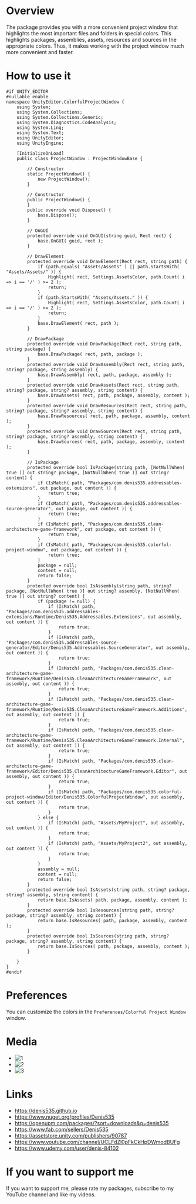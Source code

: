 # Overview
The package provides you with a more convenient project window that highlights the most important files and folders in special colors.
This highlights packages, assemblies, assets, resources and sources in the appropriate colors.
Thus, it makes working with the project window much more convenient and faster.

# How to use it
```
#if UNITY_EDITOR
#nullable enable
namespace UnityEditor.ColorfulProjectWindow {
    using System;
    using System.Collections;
    using System.Collections.Generic;
    using System.Diagnostics.CodeAnalysis;
    using System.Linq;
    using System.Text;
    using UnityEditor;
    using UnityEngine;

    [InitializeOnLoad]
    public class ProjectWindow : ProjectWindowBase {

        // Constructor
        static ProjectWindow() {
            new ProjectWindow();
        }

        // Constructor
        public ProjectWindow() {
        }
        public override void Dispose() {
            base.Dispose();
        }

        // OnGUI
        protected override void OnGUI(string guid, Rect rect) {
            base.OnGUI( guid, rect );
        }

        // DrawElement
        protected override void DrawElement(Rect rect, string path) {
            if (path.Equals( "Assets/Assets" ) || path.StartsWith( "Assets/Assets/" )) {
                Highlight( rect, Settings.AssetsColor, path.Count( i => i == '/' ) >= 2 );
                return;
            }
            if (path.StartsWith( "Assets/Assets." )) {
                Highlight( rect, Settings.AssetsColor, path.Count( i => i == '/' ) >= 2 );
                return;
            }
            base.DrawElement( rect, path );
        }

        // DrawPackage
        protected override void DrawPackage(Rect rect, string path, string package) {
            base.DrawPackage( rect, path, package );
        }
        protected override void DrawAssembly(Rect rect, string path, string? package, string assembly) {
            base.DrawAssembly( rect, path, package, assembly );
        }
        protected override void DrawAssets(Rect rect, string path, string? package, string? assembly, string content) {
            base.DrawAssets( rect, path, package, assembly, content );
        }
        protected override void DrawResources(Rect rect, string path, string? package, string? assembly, string content) {
            base.DrawResources( rect, path, package, assembly, content );
        }
        protected override void DrawSources(Rect rect, string path, string? package, string? assembly, string content) {
            base.DrawSources( rect, path, package, assembly, content );
        }

        // IsPackage
        protected override bool IsPackage(string path, [NotNullWhen( true )] out string? package, [NotNullWhen( true )] out string? content) {
            if (IsMatch( path, "Packages/com.denis535.addressables-extensions", out package, out content )) {
                return true;
            }
            if (IsMatch( path, "Packages/com.denis535.addressables-source-generator", out package, out content )) {
                return true;
            }
            if (IsMatch( path, "Packages/com.denis535.clean-architecture-game-framework", out package, out content )) {
                return true;
            }
            if (IsMatch( path, "Packages/com.denis535.colorful-project-window", out package, out content )) {
                return true;
            }
            package = null;
            content = null;
            return false;
        }
        protected override bool IsAssembly(string path, string? package, [NotNullWhen( true )] out string? assembly, [NotNullWhen( true )] out string? content) {
            if (package != null) {
                if (IsMatch( path, "Packages/com.denis535.addressables-extensions/Runtime/Denis535.Addressables.Extensions", out assembly, out content )) {
                    return true;
                }
                if (IsMatch( path, "Packages/com.denis535.addressables-source-generator/Editor/Denis535.Addressables.SourceGenerator", out assembly, out content )) {
                    return true;
                }
                if (IsMatch( path, "Packages/com.denis535.clean-architecture-game-framework/Runtime/Denis535.CleanArchitectureGameFramework", out assembly, out content )) {
                    return true;
                }
                if (IsMatch( path, "Packages/com.denis535.clean-architecture-game-framework/Runtime/Denis535.CleanArchitectureGameFramework.Additions", out assembly, out content )) {
                    return true;
                }
                if (IsMatch( path, "Packages/com.denis535.clean-architecture-game-framework/Runtime/Denis535.CleanArchitectureGameFramework.Internal", out assembly, out content )) {
                    return true;
                }
                if (IsMatch( path, "Packages/com.denis535.clean-architecture-game-framework/Editor/Denis535.CleanArchitectureGameFramework.Editor", out assembly, out content )) {
                    return true;
                }
                if (IsMatch( path, "Packages/com.denis535.colorful-project-window/Editor/Denis535.ColorfulProjectWindow", out assembly, out content )) {
                    return true;
                }
            } else {
                if (IsMatch( path, "Assets/MyProject", out assembly, out content )) {
                    return true;
                }
                if (IsMatch( path, "Assets/MyProject2", out assembly, out content )) {
                    return true;
                }
            }
            assembly = null;
            content = null;
            return false;
        }
        protected override bool IsAssets(string path, string? package, string? assembly, string content) {
            return base.IsAssets( path, package, assembly, content );
        }
        protected override bool IsResources(string path, string? package, string? assembly, string content) {
            return base.IsResources( path, package, assembly, content );
        }
        protected override bool IsSources(string path, string? package, string? assembly, string content) {
            return base.IsSources( path, package, assembly, content );
        }

    }
}
#endif
```

# Preferences
You can customize the colors in the ```Preferences/Colorful Project Window``` window.

# Media
- ![1](https://github.com/Denis535/CleanArchitectureGameFramework/assets/7755015/e825a503-0649-474d-8f4e-2f770dc1fb5a)
- ![2](https://github.com/Denis535/CleanArchitectureGameFramework/assets/7755015/74f55fd5-39f9-4b1b-a662-71d52e02cae0)
- ![3](https://github.com/Denis535/CleanArchitectureGameFramework/assets/7755015/e3a77f0e-1c00-4382-b9df-bd3313dfc305)

# Links
- https://denis535.github.io
- https://www.nuget.org/profiles/Denis535
- https://openupm.com/packages/?sort=downloads&q=denis535
- https://www.fab.com/sellers/Denis535
- https://assetstore.unity.com/publishers/90787
- https://www.youtube.com/channel/UCLFdZl0pFkCkHpDWmodBUFg
- https://www.udemy.com/user/denis-84102

# If you want to support me
If you want to support me, please rate my packages, subscribe to my YouTube channel and like my videos.
